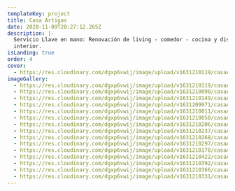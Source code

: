 ```yaml
---
templateKey: project
title: Casa Artigas
date: 2020-11-09T20:27:12.265Z
description: |-
  Servicio Llave en mano: Renovación de living - comedor - cocina y diseño
  interior.
isLanding: true
order: 4
cover:
  - https://res.cloudinary.com/dgxp6vwij/image/upload/v1631210119/casaArtigas/casaArtigas-5_jkzccr.jpg
imageGallery:
  - https://res.cloudinary.com/dgxp6vwij/image/upload/v1631210119/casaArtigas/casaArtigas-5_jkzccr.jpg
  - https://res.cloudinary.com/dgxp6vwij/image/upload/v1631210090/casaArtigas/casaArtigas-4_zjoch6.jpg
  - https://res.cloudinary.com/dgxp6vwij/image/upload/v1631210149/casaArtigas/casaArtigas-6_cneazz.jpg
  - https://res.cloudinary.com/dgxp6vwij/image/upload/v1631209971/casaArtigas/casaArtigas-1_rbjuer.jpg
  - https://res.cloudinary.com/dgxp6vwij/image/upload/v1631210011/casaArtigas/casaArtigas-2_gcbtzb.jpg
  - https://res.cloudinary.com/dgxp6vwij/image/upload/v1631210058/casaArtigas/casaArtigas-3_r6vnnj.jpg
  - https://res.cloudinary.com/dgxp6vwij/image/upload/v1631210206/casaArtigas/casaArtigas-8_j4mxcs.jpg
  - https://res.cloudinary.com/dgxp6vwij/image/upload/v1631210237/casaArtigas/casaArtigas-9_eq8och.jpg
  - https://res.cloudinary.com/dgxp6vwij/image/upload/v1631210268/casaArtigas/casaArtigas-10_xxjzgz.jpg
  - https://res.cloudinary.com/dgxp6vwij/image/upload/v1631210297/casaArtigas/casaArtigas-11_wjvu6n.jpg
  - https://res.cloudinary.com/dgxp6vwij/image/upload/v1631210178/casaArtigas/casaArtigas-7_m0xndr.jpg
  - https://res.cloudinary.com/dgxp6vwij/image/upload/v1631210422/casaArtigas/casaArtigas-15_h7kagv.jpg
  - https://res.cloudinary.com/dgxp6vwij/image/upload/v1631210392/casaArtigas/casaArtigas-14_il6xfw.jpg
  - https://res.cloudinary.com/dgxp6vwij/image/upload/v1631210366/casaArtigas/casaArtigas-13_fplole.jpg
  - https://res.cloudinary.com/dgxp6vwij/image/upload/v1631210331/casaArtigas/casaArtigas-12_f3dppp.jpg
---
```

